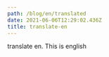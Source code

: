 ```yaml
---
path: /blog/en/translated
date: 2021-06-06T12:29:02.436Z
title: translate-en
---
```

translate en. This is english